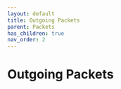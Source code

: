 ```yaml
---
layout: default
title: Outgoing Packets
parent: Packets
has_children: true
nav_order: 2
---
```


# Outgoing Packets